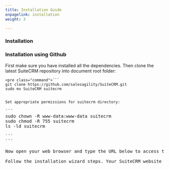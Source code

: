 ```yaml
---
title: Installation Guide
onpagelink: installation
weight: 3

---
```


### Installation

### Installation using Github

First make sure you have installed all the dependencies. Then clone the latest SuiteCRM repository into document root folder:

 ```
<pre class="command">```
git clone https://github.com/salesagility/SuiteCRM.git
sudo mv SuiteCRM suitecrm
```
```

Set appropriate permissions for suitecrm directory:

 ```
<pre class="command">```
sudo chown -R www-data:www-data suitecrm 
sudo chmod -R 755 suitecrm 
ls -ld suitecrm

```
```

Now open your web browser and type the URL below to access the SuiteCRM web installer wizard. http://SERVER\_IP/suitecrm/install.php OR http://localhost/suitecrm/install.php

Follow the installation wizard steps. Your SuiteCRM website is ready.